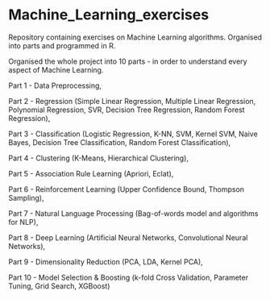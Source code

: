 # Machine_Learning_exercises

Repository containing exercises on Machine Learning algorithms. Organised into parts and programmed in R.

Organised the whole project into 10 parts - in order to understand every aspect of Machine Learning.

Part 1 - Data Preprocessing,

Part 2 - Regression (Simple Linear Regression, Multiple Linear Regression, Polynomial Regression, SVR, Decision Tree Regression, Random Forest Regression),

Part 3 - Classification (Logistic Regression, K-NN, SVM, Kernel SVM, Naive Bayes, Decision Tree Classification, Random Forest Classification), 

Part 4 - Clustering (K-Means, Hierarchical Clustering),

Part 5 - Association Rule Learning (Apriori, Eclat), 

Part 6 - Reinforcement Learning (Upper Confidence Bound, Thompson Sampling),

Part 7 - Natural Language Processing (Bag-of-words model and algorithms for NLP), 

Part 8 - Deep Learning (Artificial Neural Networks, Convolutional Neural Networks), 

Part 9 - Dimensionality Reduction (PCA, LDA, Kernel PCA), 

Part 10 - Model Selection & Boosting (k-fold Cross Validation, Parameter Tuning, Grid Search, XGBoost)
